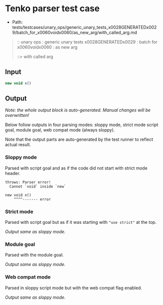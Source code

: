 # Tenko parser test case

- Path: tests/testcases/unary_ops/generic_unary_tests_x0028GENERATEDx0029/batch_for_x0060voidx0060/as_new_arg/with_called_arg.md

> :: unary ops : generic unary tests x0028GENERATEDx0029 : batch for x0060voidx0060 : as new arg
>
> ::> with called arg

## Input

`````js
new void x()
`````

## Output

_Note: the whole output block is auto-generated. Manual changes will be overwritten!_

Below follow outputs in four parsing modes: sloppy mode, strict mode script goal, module goal, web compat mode (always sloppy).

Note that the output parts are auto-generated by the test runner to reflect actual result.

### Sloppy mode

Parsed with script goal and as if the code did not start with strict mode header.

`````
throws: Parser error!
  Cannot `void` inside `new`

new void x()
    ^^^^------- error
`````

### Strict mode

Parsed with script goal but as if it was starting with `"use strict"` at the top.

_Output same as sloppy mode._

### Module goal

Parsed with the module goal.

_Output same as sloppy mode._

### Web compat mode

Parsed in sloppy script mode but with the web compat flag enabled.

_Output same as sloppy mode._
